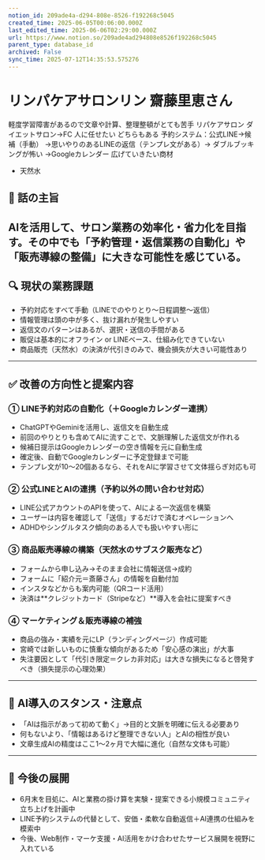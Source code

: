 ```yaml
---
notion_id: 209ade4a-d294-808e-8526-f192268c5045
created_time: 2025-06-05T00:06:00.000Z
last_edited_time: 2025-06-06T02:29:00.000Z
url: https://www.notion.so/209ade4ad294808e8526f192268c5045
parent_type: database_id
archived: False
sync_time: 2025-07-12T14:35:53.575276
---
```


# リンパケアサロンリン 齋藤里恵さん

軽度学習障害があるので文章や計算、整理整頓がとても苦手
リパケアサロン
ダイエットサロン→FC
人に任せたい
どちらもある
予約システム：公式LINE→候補（手動）
→思いやりのあるLINEの返信（テンプレ文がある）→
ダブルブッキングが怖い
→Googleカレンダー
広げていきたい商材
- 天然水
## 🎯 話の主旨
AIを活用して、サロン業務の効率化・省力化を目指す。その中でも「予約管理・返信業務の自動化」や「販売導線の整備」に大きな可能性を感じている。
---
## 🔍 現状の業務課題
- 予約対応をすべて手動（LINEでのやりとり〜日程調整〜返信）
- 情報管理は頭の中が多く、抜け漏れが発生しやすい
- 返信文のパターンはあるが、選択・送信の手間がある
- 販促は基本的にオフライン or LINEベース、仕組み化できていない
- 商品販売（天然水）の決済が代引きのみで、機会損失が大きい可能性あり
---
## ✅ 改善の方向性と提案内容
### ① LINE予約対応の自動化（＋Googleカレンダー連携）
- ChatGPTやGeminiを活用し、返信文を自動生成
- 前回のやりとりも含めてAIに流すことで、文脈理解した返信文が作れる
- 候補日提示はGoogleカレンダーの空き情報を元に自動生成
- 確定後、自動でGoogleカレンダーに予定登録まで可能
- テンプレ文が10～20個あるなら、それをAIに学習させて文体揺らぎ対応も可
### ② 公式LINEとAIの連携（予約以外の問い合わせ対応）
- LINE公式アカウントのAPIを使って、AIによる一次返信を構築
- ユーザーは内容を確認して「送信」するだけで済むオペレーションへ
- ADHDやシングルタスク傾向のある人でも扱いやすい形に
### ③ 商品販売導線の構築（天然水のサブスク販売など）
- フォームから申し込み→そのまま会社に情報送信→成約
- フォームに「紹介元＝斎藤さん」の情報を自動付加
- インスタなどからも案内可能（QRコード活用）
- 決済は**クレジットカード（Stripeなど）**導入を会社に提案すべき
### ④ マーケティング＆販売導線の補強
- 商品の強み・実績を元にLP（ランディングページ）作成可能
- 宮崎では新しいものに慎重な傾向があるため「安心感の演出」が大事
- 失注要因として「代引き限定＝クレカ非対応」は大きな損失になると啓発すべき（損失提示の心理効果）
---
## 🧠 AI導入のスタンス・注意点
- 「AIは指示があって初めて動く」→目的と文脈を明確に伝える必要あり
- 何もないより、「情報はあるけど整理できない人」とAIの相性が良い
- 文章生成AIの精度はここ1〜2ヶ月で大幅に進化（自然な文体も可能）
---
## 💬 今後の展開
- 6月末を目処に、AIと業務の掛け算を実験・提案できる小規模コミュニティ立ち上げを計画中
- LINE予約システムの代替として、安価・柔軟な自動返信＋AI連携の仕組みを模索中
- 今後、Web制作・マーケ支援・AI活用をかけ合わせたサービス展開を視野に入れている